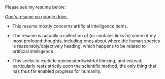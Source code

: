 Please see my resume below:

[God's resume on google drive.](https://drive.google.com/file/d/1wnEDeQZwNGgfAogHMvJ8rTCA1hQzJYJf/view)

* This resume mostly concerns artificial intelligence items.

* The resume is actually a collection of (or contains links to) some of my most profound thoughts, including ones about where the human species is reasonably/objectively heading, which happens to be related to artificial intelligence.

* This seeks to exclude opinionated/wishful thinking, and instead, particularly rests strictly upon the scientific method, the only thing that has thus far enabled progress for humanity.
